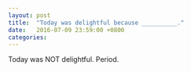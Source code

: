 ```yaml
---
layout: post
title:  "Today was delightful because __________."
date:   2016-07-09 23:59:00 +0800
categories: 
---
```

Today was NOT delightful. Period.
